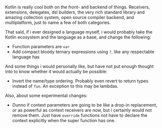 Kotlin is really cool both on the front- and backend of things. Receivers, extensions,
delegates, dsl builders, the very rich standard library and amazing collection system,
open source compiler backend, and multiplatform, just to name a few of both categories.

That said, if i ever designed a language myself, i would probably take the Kotlin ecosystem
and the language as a base, and change the following:

- Function parameters are `var`
- Add compact bloody ternary expressions using `?`, like any respectable language has

And some things i would personally like, but have not put enough thought into to know
whether it would actually be possible:

- Invert the name/type ordering. Probably even revert to return types instead of `fun`.
  An exception to this may be lambdas.

Also, about some experimental changes:

- Dunno if context parameters are going to be like a drop-in replacement, or as powerful
  as context receivers are now, but i certainly would not remove them. Just have `override`
  functions not have to declare the context explicitly when the super function has one.
